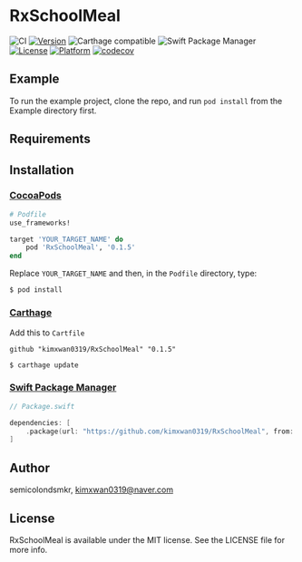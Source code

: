 # RxSchoolMeal

![CI](https://github.com/kimxwan0319/RxSchoolMeal/actions/workflows/main.yml/badge.svg)
[![Version](https://img.shields.io/cocoapods/v/RxSchoolMeal.svg?style=flat)](https://cocoapods.org/pods/RxSchoolMeal)
![Carthage compatible](https://img.shields.io/badge/Carthage-compatible-4BC51D.svg?style=flat)
![Swift Package Manager](https://img.shields.io/badge/Swift_Package_Manager-compatible-4BC51D.svg?style=flat)
[![License](https://img.shields.io/cocoapods/l/RxSchoolMeal.svg?style=flat)](https://cocoapods.org/pods/RxSchoolMeal)
[![Platform](https://img.shields.io/cocoapods/p/RxSchoolMeal.svg?style=flat)](https://cocoapods.org/pods/RxSchoolMeal)
[![codecov](https://codecov.io/gh/kimxwan0319/RxSchoolMeal/branch/main/graph/badge.svg?token=KAWST1E1TU)](https://codecov.io/gh/kimxwan0319/RxSchoolMeal)

## Example

To run the example project, clone the repo, and run `pod install` from the Example directory first.

## Requirements

## Installation
### [CocoaPods](https://guides.cocoapods.org/using/using-cocoapods.html)
```ruby
# Podfile
use_frameworks!

target 'YOUR_TARGET_NAME' do
    pod 'RxSchoolMeal', '0.1.5'
end
```
Replace `YOUR_TARGET_NAME` and then, in the `Podfile` directory, type:
```
$ pod install
```

### [Carthage](https://github.com/Carthage/Carthage)
Add this to `Cartfile`

```
github "kimxwan0319/RxSchoolMeal" "0.1.5"
```
```
$ carthage update
```

### [Swift Package Manager](https://github.com/apple/swift-package-manager)
```swift
// Package.swift

dependencies: [
    .package(url: "https://github.com/kimxwan0319/RxSchoolMeal", from: "0.1.5")
]
```

## Author

semicolondsmkr, kimxwan0319@naver.com

## License

RxSchoolMeal is available under the MIT license. See the LICENSE file for more info.

